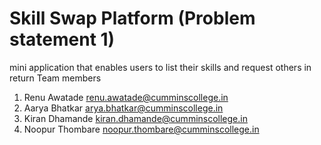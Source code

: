# Skill Swap Platform (Problem statement 1)
mini application that enables users to list their skills and request others in return
Team members 
1. Renu Awatade   renu.awatade@cumminscollege.in
2. Aarya Bhatkar   arya.bhatkar@cumminscollege.in
3. Kiran Dhamande   kiran.dhamande@cumminscollege.in
4. Noopur Thombare  noopur.thombare@cumminscollege.in
